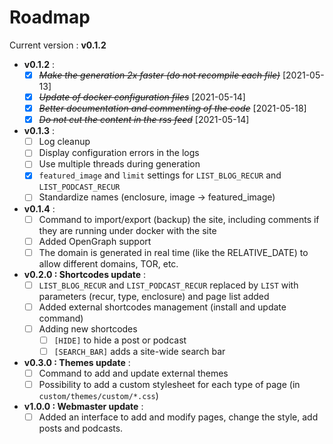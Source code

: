 # Roadmap

Current version : **v0.1.2**

- **v0.1.2** :
    + [X] ~~*Make the generation 2x faster (do not recompile each file)*~~ [2021-05-13]
    + [X] ~~*Update of docker configuration files*~~ [2021-05-14]
    + [X] ~~*Better documentation and commenting of the code*~~ [2021-05-18]
    + [X] ~~*Do not cut the content in the rss feed*~~ [2021-05-14]

- **v0.1.3** :
    + [ ] Log cleanup
    + [ ] Display configuration errors in the logs
    + [ ] Use multiple threads during generation
    + [X] `featured_image` and `limit` settings for `LIST_BLOG_RECUR` and `LIST_PODCAST_RECUR`
    + [ ] Standardize names (enclosure, image -> featured_image)

- **v0.1.4** :
    + [ ] Command to import/export (backup) the site, including comments if they are running under docker with the site
    + [ ] Added OpenGraph support
    + [ ] The domain is generated in real time (like the RELATIVE_DATE) to allow different domains, TOR, etc.

- **v0.2.0 : Shortcodes update** :
    + [ ] `LIST_BLOG_RECUR` and `LIST_PODCAST_RECUR` replaced by `LIST` with parameters (recur, type, enclosure) and page list added
    + [ ] Added external shortcodes management (install and update command)
    + [ ] Adding new shortcodes
        * [ ] `[HIDE]` to hide a post or podcast
        + [ ] `[SEARCH_BAR]` adds a site-wide search bar
- **v0.3.0 : Themes update** :
    + [ ] Command to add and update external themes
    + [ ] Possibility to add a custom stylesheet for each type of page (in `custom/themes/custom/*.css`)
- **v1.0.0 : Webmaster update** :
    + [ ] Added an interface to add and modify pages, change the style, add posts and podcasts.